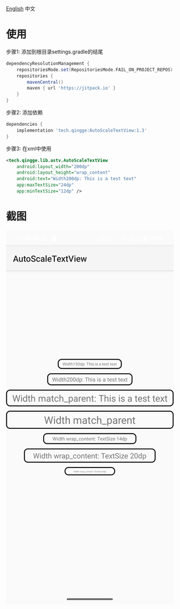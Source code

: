 [English](./README.md) 中文
# 使用
步骤1: 添加到根目录settings.gradle的结尾 
```groovy
dependencyResolutionManagement {
    repositoriesMode.set(RepositoriesMode.FAIL_ON_PROJECT_REPOS)
    repositories {
        mavenCentral()
        maven { url 'https://jitpack.io' }
    }
}
```

步骤2: 添加依赖
```groovy
dependencies {
    implementation 'tech.qingge:AutoScaleTextView:1.3'
}
```

步骤3: 在xml中使用
```xml
<tech.qingge.lib.astv.AutoScaleTextView
    android:layout_width="200dp"
    android:layout_height="wrap_content"
    android:text="Width200dp: This is a test text"
    app:maxTextSize="24dp"
    app:minTextSize="12dp" />
```


# 截图
![](pictures/Screenshot.png)